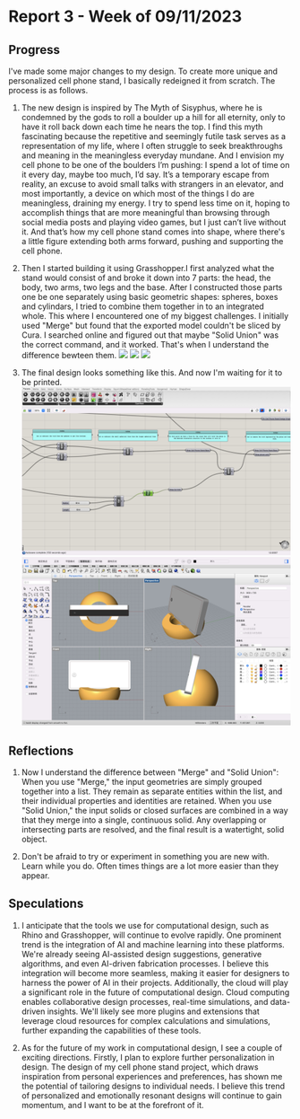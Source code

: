 # Report 3 - Week of 09/11/2023

## Progress
I've made some major changes to my design. To create more unique and personalized cell phone stand, I basically redeigned it from scratch. The process is as follows.

1. The new design is inspired by The Myth of Sisyphus, where he is condemned by the gods to roll a boulder up a hill for all eternity, only to have it roll back down each time he nears the top. I find this myth fascinating because the repetitive and seemingly futile task serves as a representation of my life, where I often struggle to seek breakthroughs and meaning in the meaningless everyday mundane. And I envision my cell phone to be one of the boulders I’m pushing: I spend a lot of time on it every day, maybe too much, I’d say. It’s a temporary escape from reality, an excuse to avoid small talks with strangers in an elevator, and most importantly, a device on which most of the things I do are meaningless, draining my energy. I try to spend less time on it, hoping to accomplish things that are more meaningful than browsing through social media posts and playing video games, but I just can’t live without it. And that’s how my cell phone stand comes into shape, where there's a little figure extending both arms forward, pushing and supporting the cell phone.

2. Then I started building it using Grasshopper.I first analyzed what the stand would consist of and broke it down into 7 parts: the head, the body, two arms, two legs and the base. After I constructed those parts one be one separately using basic geometric shapes: spheres, boxes and cylindars, I tried to combine them together in to an integrated whole. This where I encountered one of my biggest challenges. I initially used "Merge" but found that the exported model couldn't be sliced by Cura. I searched online and figured out that maybe "Solid Union" was the correct command, and it worked. That's when I understand the difference bewteen them.
![](w2-1.jpeg)
![](w2-2.jpeg)
![](w2-3.jeg)

3. The final design looks something like this. And now I'm waiting for it to be printed.
![](w2-4.jpg)
![](w2-5.jpg)

## Reflections
1. Now I understand the difference between "Merge" and "Solid Union": When you use "Merge," the input geometries are simply grouped together into a list. They remain as separate entities within the list, and their individual properties and identities are retained. When you use "Solid Union," the input solids or closed surfaces are combined in a way that they merge into a single, continuous solid. Any overlapping or intersecting parts are resolved, and the final result is a watertight, solid object.

2. Don't be afraid to try or experiment in something you are new with. Learn while you do. Often times things are a lot more easier than they appear.

## Speculations
1. I anticipate that the tools we use for computational design, such as Rhino and Grasshopper, will continue to evolve rapidly. One prominent trend is the integration of AI and machine learning into these platforms. We're already seeing AI-assisted design suggestions, generative algorithms, and even AI-driven fabrication processes. I believe this integration will become more seamless, making it easier for designers to harness the power of AI in their projects. Additionally, the cloud will play a significant role in the future of computational design. Cloud computing enables collaborative design processes, real-time simulations, and data-driven insights. We'll likely see more plugins and extensions that leverage cloud resources for complex calculations and simulations, further expanding the capabilities of these tools.

2. As for the future of my work in computational design, I see a couple of exciting directions. Firstly, I plan to explore further personalization in design. The design of my cell phone stand project, which draws inspiration from personal experiences and preferences, has shown me the potential of tailoring designs to individual needs. I believe this trend of personalized and emotionally resonant designs will continue to gain momentum, and I want to be at the forefront of it.
